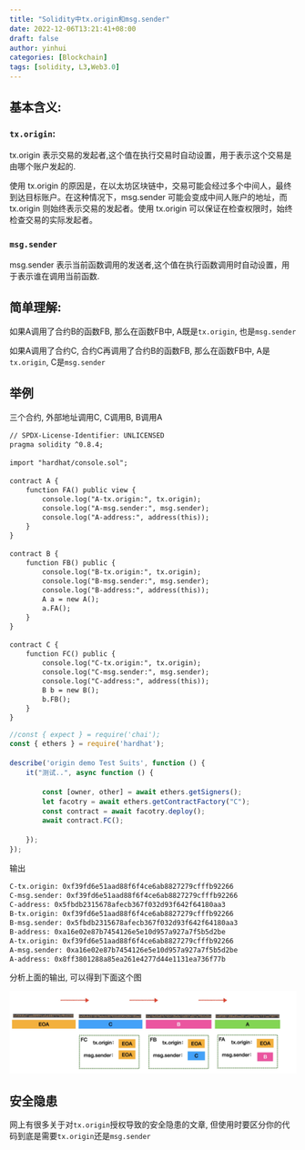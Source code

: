 ```yaml
---
title: "Solidity中tx.origin和msg.sender"
date: 2022-12-06T13:21:41+08:00
draft: false
author: yinhui
categories: [Blockchain]
tags: [solidity, L3,Web3.0] 
---
```


## 基本含义:

### `tx.origin`:

tx.origin 表示交易的发起者,这个值在执行交易时自动设置，用于表示这个交易是由哪个账户发起的.

使用 tx.origin 的原因是，在以太坊区块链中，交易可能会经过多个中间人，最终到达目标账户。在这种情况下，msg.sender 可能会变成中间人账户的地址，而 tx.origin 则始终表示交易的发起者。使用 tx.origin 可以保证在检查权限时，始终检查交易的实际发起者。

### `msg.sender`

msg.sender 表示当前函数调用的发送者,这个值在执行函数调用时自动设置，用于表示谁在调用当前函数.



## 简单理解:

如果A调用了合约B的函数FB, 那么在函数FB中, A既是`tx.origin`, 也是`msg.sender`

如果A调用了合约C, 合约C再调用了合约B的函数FB, 那么在函数FB中,  A是`tx.origin`, C是`msg.sender`



## 举例

三个合约, 外部地址调用C, C调用B, B调用A

```solidity
// SPDX-License-Identifier: UNLICENSED
pragma solidity ^0.8.4;

import "hardhat/console.sol";

contract A {
    function FA() public view {
        console.log("A-tx.origin:", tx.origin);
        console.log("A-msg.sender:", msg.sender);
        console.log("A-address:", address(this));
    }
}

contract B {
    function FB() public {
        console.log("B-tx.origin:", tx.origin);
        console.log("B-msg.sender:", msg.sender);
        console.log("B-address:", address(this));
        A a = new A();
        a.FA();
    }
}

contract C {
    function FC() public {
        console.log("C-tx.origin:", tx.origin);
        console.log("C-msg.sender:", msg.sender);
        console.log("C-address:", address(this));
        B b = new B();
        b.FB();
    }
}

```

```js
//const { expect } = require('chai');
const { ethers } = require('hardhat'); 

describe('origin demo Test Suits', function () {
    it("测试..", async function () {

        const [owner, other] = await ethers.getSigners();
        let facotry = await ethers.getContractFactory("C");
        const contract = await facotry.deploy();
        await contract.FC();

    });
});
```

输出

```
C-tx.origin: 0xf39fd6e51aad88f6f4ce6ab8827279cfffb92266
C-msg.sender: 0xf39fd6e51aad88f6f4ce6ab8827279cfffb92266
C-address: 0x5fbdb2315678afecb367f032d93f642f64180aa3
B-tx.origin: 0xf39fd6e51aad88f6f4ce6ab8827279cfffb92266
B-msg.sender: 0x5fbdb2315678afecb367f032d93f642f64180aa3
B-address: 0xa16e02e87b7454126e5e10d957a927a7f5b5d2be
A-tx.origin: 0xf39fd6e51aad88f6f4ce6ab8827279cfffb92266
A-msg.sender: 0xa16e02e87b7454126e5e10d957a927a7f5b5d2be
A-address: 0x8ff3801288a85ea261e4277d44e1131ea736f77b
```

分析上面的输出, 可以得到下面这个图

![image](https://github.com/yinhui1984/imagehosting/blob/main/images/1670306285585886000.jpg?raw=true)





## 安全隐患

网上有很多关于对`tx.origin`授权导致的安全隐患的文章, 但使用时要区分你的代码到底是需要`tx.origin`还是`msg.sender`

